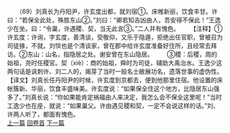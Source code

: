 　　（69）刘真长为丹阳尹，许玄度出都，就刘宿①。床帷新丽，饮食丰甘。许曰：“若保全此处，殊胜东山②。”刘曰：“卿若知吉凶由人，吾安得不保此！”王逸少在坐。曰：“令巢，许遇稷、契，当无此言③。”二人并有愧色。
　　【注释】①许玄度：许询，字玄度，善清谈，受敬仰，又乐于隐遁，拒绝出任官职，曾被召为司徒掾，不就。刘惔也是个清谈家，曾在郡中给许玄度准备好住所，且经常去拜访。②东山：山名，指隐居之处。谢安曾在东山隐居。
　　③稷：后稷，周的始祖，尧时任稷官。契（xiè）：商的始祖，舜时为司徒，辅助大禹治水。王逸少这两句话是讽刺许、刘二人的，揭芽了当时一般名士敝展功名，遗落世事的虚伪性。【译文】刘真长任丹阳尹的时候，许玄度到京都去，便到他那里住宿。他设置的床帐簇新、华丽，饮食丰盛味美。许玄度说：“如果保全住这个地方，比隐居东山强多了。”刘真长说：“你如果能肯定祸福由人来决定，我怎么会不保全这里呢！”当时工逸少也在座，就说：“如果巢父。许由遇见稷和契，一定不会说这样的话。”刘、许两人听了，都面有愧色。
<br>[上一篇](02_068) [回卷首](02_000) [下一篇](02_070)
